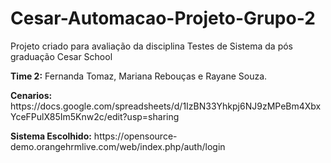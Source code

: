 # Cesar-Automacao-Projeto-Grupo-2
  Projeto criado para avaliação da disciplina Testes de Sistema da pós graduação Cesar School
<p> <b>Time 2:</b> Fernanda Tomaz, Mariana Rebouças e Rayane Souza.
<p> <b>Cenarios:</b> https://docs.google.com/spreadsheets/d/1IzBN33Yhkpj6NJ9zMPeBm4XbxYceFPulX85Im5Knw2c/edit?usp=sharing 
<p> <b>Sistema Escolhido:</b> https://opensource-demo.orangehrmlive.com/web/index.php/auth/login 